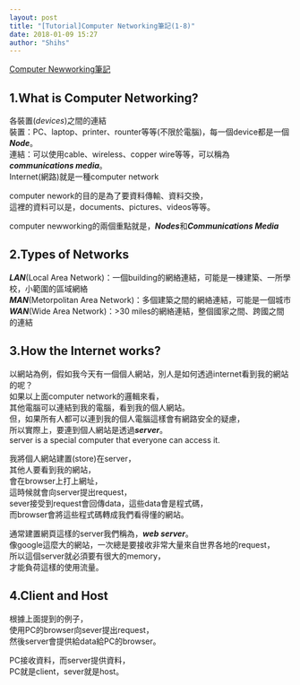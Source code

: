 ```yaml
---
layout: post
title: "[Tutorial]Computer Networking筆記(1-8)"
date: 2018-01-09 15:27
author: "Shihs"
---
```


[Computer Newworking筆記](https://www.youtube.com/playlist?list=PL6gx4Cwl9DGBpuvPW0aHa7mKdn_k9SPKO)

## **1.What is Computer Networking?**
各裝置(*devices*)之間的連結<br>
裝置：PC、laptop、printer、rounter等等(不限於電腦)，每一個device都是一個***Node***。<br>
連結：可以使用cable、wireless、copper wire等等，可以稱為***communications media***。<br>
Internet(網路)就是一種computer network<br>

computer nework的目的是為了要資料傳輸、資料交換，<br>
這裡的資料可以是，documents、pictures、videos等等。

computer newworking的兩個重點就是，***Nodes***和***Communications Media***


## **2.Types of Networks**
***LAN***(Local Area Network)：一個building的網絡連結，可能是一棟建築、一所學校，小範圍的區域網絡<br>
***MAN***(Metorpolitan Area Network)：多個建築之間的網絡連結，可能是一個城市<br>
***WAN***(Wide Area Network)：>30 miles的網絡連結，整個國家之間、跨國之間的連結<br>


## **3.How the Internet works?**
以網站為例，假如我今天有一個個人網站，別人是如何透過internet看到我的網站的呢？<br>
如果以上面computer network的邏輯來看，<br>
其他電腦可以連結到我的電腦，看到我的個人網站。<br>
但，如果所有人都可以連到我的個人電腦這樣會有網路安全的疑慮，<br>
所以實際上，要連到個人網站是透過***server***。<br>
server is a special computer that everyone can access it.<br>

我將個人網站建置(store)在server，<br>
其他人要看到我的網站，<br>
會在browser上打上網址，<br>
這時候就會向server提出request，<br>
sever接受到request會回傳data，這些data會是程式碼，<br>
而browser會將這些程式碼轉成我們看得懂的網站。<br>

通常建置網頁這樣的server我們稱為，***web server***。<br>
像google這麼大的網站，一次總是要接收非常大量來自世界各地的request，<br>
所以這個server就必須要有很大的memory，<br>
才能負荷這樣的使用流量。<br>

## **4.Client and Host**
根據上面提到的例子，<br>
使用PC的browser向sever提出request，<br>
然後server會提供給data給PC的browser。<br>

PC接收資料，而server提供資料，<br>
PC就是client，sever就是host。<br>



